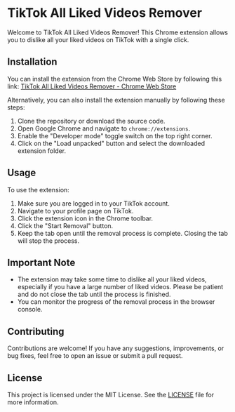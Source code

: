 # TikTok All Liked Videos Remover

Welcome to TikTok All Liked Videos Remover! This Chrome extension allows you to dislike all your liked videos on TikTok with a single click.

## Installation

You can install the extension from the Chrome Web Store by following this link: [TikTok All Liked Videos Remover - Chrome Web Store](https://chrome.google.com/webstore/detail/tiktok-all-liked-videos-r/eafmacjdgennnmhagdkdckgjokmnllci/)

Alternatively, you can also install the extension manually by following these steps:

1. Clone the repository or download the source code.
2. Open Google Chrome and navigate to `chrome://extensions`.
3. Enable the "Developer mode" toggle switch on the top right corner.
4. Click on the "Load unpacked" button and select the downloaded extension folder.

## Usage

To use the extension:

1. Make sure you are logged in to your TikTok account.
2. Navigate to your profile page on TikTok.
3. Click the extension icon in the Chrome toolbar.
4. Click the "Start Removal" button.
5. Keep the tab open until the removal process is complete. Closing the tab will stop the process.

## Important Note

- The extension may take some time to dislike all your liked videos, especially if you have a large number of liked videos. Please be patient and do not close the tab until the process is finished.
- You can monitor the progress of the removal process in the browser console.

## Contributing

Contributions are welcome! If you have any suggestions, improvements, or bug fixes, feel free to open an issue or submit a pull request.

## License

This project is licensed under the MIT License. See the [LICENSE](https://opensource.org/license/mit/) file for more information.
